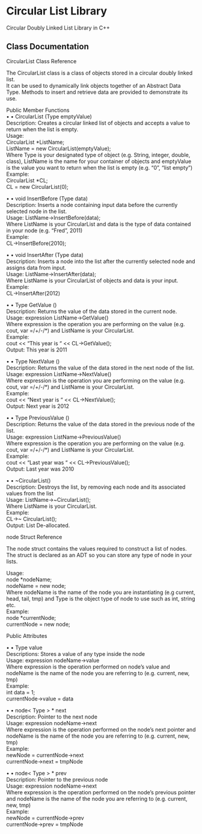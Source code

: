Circular List Library
============

Circular Doubly Linked List Library in C++

Class Documentation
--------------
CircularList Class Reference

The CircularList class is a class of objects stored in a circular doubly linked list.  
It can be used to dynamically link objects together of an Abstract Data Type.
Methods to insert and retrieve data are provided to demonstrate its use.

Public Member Functions  
•	•	CircularList (Type emptyValue)  
Description: Creates a circular linked list of objects and accepts a value to return when the list is empty.  
Usage:  
CircularList<Type>  *ListName;  
ListName = new CircularList<Type>(emptyValue);  
Where Type is your designated type of object (e.g. String, integer, double, class), ListName is the name for your container of objects and emptyValue is the value you want to return when the list is empty (e.g. “0”, “list empty”)  
Example:  
CircularList<int> *CL;  
CL = new CircularList<int>(0);  

•	•	void InsertBefore (Type data)  
Description: Inserts a node containing input data before the currently selected node in the list.  
Usage: ListName->InsertBefore(data);  
Where ListName is your CircularList and data is the type of data contained in your node (e.g. “Fred”, 2011)  
Example:  
CL->InsertBefore(2010);  

•	•	void InsertAfter (Type data)  
Description: Inserts a node into the list after the currently selected node and assigns data from input.  
Usage: ListName->InsertAfter(data);  
Where ListName is your CircularList of objects and data is your input.  
Example:  
CL->InsertAfter(2012)  

•	•	Type GetValue ()  
Description: Returns the value of the data stored in the current node.  
Usage: expression ListName->GetValue()  
Where expression is the operation you are performing on the value (e.g. cout, var =/+/-/*) and ListName is your CircularList.  
Example:  
cout <<  “This year is “ << CL->GetValue();  
Output: This year is 2011  

•	•	Type NextValue ()  
Description: Returns the value of the data stored in the next node of the list.  
Usage: expression ListName->NextValue()  
Where expression is the operation you are performing on the value (e.g. cout, var =/+/-/*) and ListName is your CircularList.  
Example:  
cout <<  “Next year is “ << CL->NextValue();  
Output: Next year is 2012  

•	•	Type PreviousValue ()  
Description: Returns the value of the data stored in the previous node of the list.  
Usage: expression ListName->PreviousValue()  
Where expression is the operation you are performing on the value (e.g. cout, var =/+/-/*) and ListName is your CircularList.  
Example:  
cout <<  “Last year was “ << CL->PreviousValue();  
Output: Last year was 2010  

•	•	~CircularList()  
Description: Destroys the list, by removing each node and its associated values from the list  
Usage: ListName->~CircularList();  
Where ListName is your CircularList.  
Example:  
CL->~ CircularList();  
Output: List De-allocated.  

node Struct Reference  

The node struct contains the values required to construct a list of nodes.   
The struct is declared as an ADT so you can store any type of node in your lists.  

Usage:  
node<Type> *nodeName;  
nodeName = new node<Type>;  
Where nodeName is the name of the node you are instantiating (e.g current, head, tail, tmp) and Type is the object type of node to use such as int, string etc.  
Example:  
node<int> *currentNode;  
currentNode = new node<int>;  

Public Attributes  

•	•	Type value  
Descriptions: Stores a value of any type inside the node  
Usage: expression nodeName->value  
Where expression is the operation performed on node’s value and nodeName is the name of the node you are referring to (e.g. current, new, tmp)  
Example:  
int data = 1;  
currentNode->value = data  

•	•	node< Type > * next  
Description: Pointer to the next node  
Usage: expression nodeName->next  
Where expression is the operation performed on the node’s next pointer and nodeName is the name of the node you are referring to (e.g. current, new, tmp)  
Example:  
newNode = currentNode->next  
currentNode->next = tmpNode  

•	•	node< Type > * prev  
Description: Pointer to the previous node  
Usage: expression nodeName->next  
Where expression is the operation performed on the node’s previous pointer and nodeName is the name of the node you are referring to (e.g. current, new, tmp)  
Example:  
newNode  =  currentNode->prev  
currentNode->prev = tmpNode  


